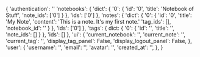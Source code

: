 {
    'authentication': ''
    'notebooks': {
        'dict': {
            '0': {
                'id': '0',
                'title': 'Notebook of Stuff',
                'note_ids': ['0']
            }
        },
        'ids': ['0']
    },
    'notes': {
        'dict': {
            '0': {
                'id': '0',
                'title': 'My Note',
                'content': 'This is a note. It's my first note.'
                'tag_ids': [],
                'notebook_id': ''
            }
        },
        'ids': ['0']
    },
    'tags': {
        dict: {
            '0': {
                'id': '',
                'title': '',
                'note_ids': []
            }
        },
        'ids': []
    },
    'ui': {
        'current_notebook': '',
        'current_note': '',
        'current_tag': '',
        'display_tag_panel': False,
        'display_logout_panel': False,
    },
    'user': {
        'username': '',
        'email': '',
        'avatar': '',
        'created_at': '',
    },
}
